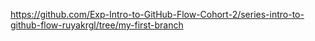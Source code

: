 https://github.com/Exp-Intro-to-GitHub-Flow-Cohort-2/series-intro-to-github-flow-ruyakrgl/tree/my-first-branch
